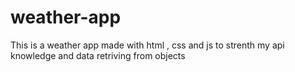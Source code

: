 # weather-app
This is a weather app made with html , css and js to strenth my api knowledge and data retriving from objects 
